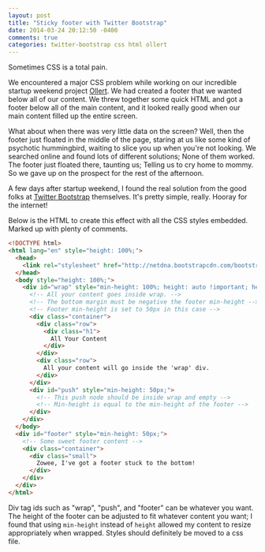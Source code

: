 ```yaml
---
layout: post
title: "Sticky footer with Twitter Bootstrap"
date: 2014-03-24 20:12:50 -0400
comments: true
categories: twitter-bootstrap css html ollert
---
```


Sometimes CSS is a total pain.

We encountered a major CSS problem while working on our incredible startup weekend project [Ollert](//ollert.herokuapp.com). We had created a footer that we wanted below all of our content. We threw together some quick HTML and got a footer below all of the main content, and it looked really good when our main content filled up the entire screen.

What about when there was very little data on the screen? Well, then the footer just floated in the middle of the page, staring at us like some kind of psychotic hummingbird, waiting to slice you up when you're not looking. We searched online and found lots of different solutions; None of them worked. The footer just floated there, taunting us; Telling us to cry home to mommy. So we gave up on the prospect for the rest of the afternoon.

A few days after startup weekend, I found the real solution from the good folks at [Twitter Bootstrap](//getbootstrap.com/2.3.2/examples/sticky-footer.html) themselves. It's pretty simple, really. Hooray for the internet!

Below is the HTML to create this effect with all the CSS styles embedded. Marked up with plenty of comments.

``` html index.html
<!DOCTYPE html>
<html lang="en" style="height: 100%;">
  <head>
    <link rel="stylesheet" href="http://netdna.bootstrapcdn.com/bootstrap/3.1.1/css/bootstrap.min.css">
  </head>
  <body style="height: 100%;">
    <div id="wrap" style="min-height: 100%; height: auto !important; height: 100%; margin: 0 auto -50px;">
      <!-- All your content goes inside wrap. -->
      <!-- The bottom margin must be negative the footer min-height -->
      <!-- Footer min-height is set to 50px in this case -->
      <div class="container">
        <div class="row">
          <div class="h1">
            All Your Content
          </div>
        </div>
        <div class="row">
          All your content will go inside the 'wrap' div.
        </div>
      </div>
      <div id="push" style="min-height: 50px;">
        <!-- This push node should be inside wrap and empty -->
        <!-- Min-height is equal to the min-height of the footer -->
      </div>
    </div>
  </body>
  <div id="footer" style="min-height: 50px;">
    <!-- Some sweet footer content -->
    <div class="container">
      <div class="small">
        Zowee, I've got a footer stuck to the bottom!
      </div>
    </div>
  </div>
</html>

```

Div tag ids such as "wrap", "push", and "footer" can be whatever you want. The height of the footer can be adjusted to fit whatever content you want; I found that using `min-height` instead of `height` allowed my content to resize appropriately when wrapped. Styles should definitely be moved to a css file.
